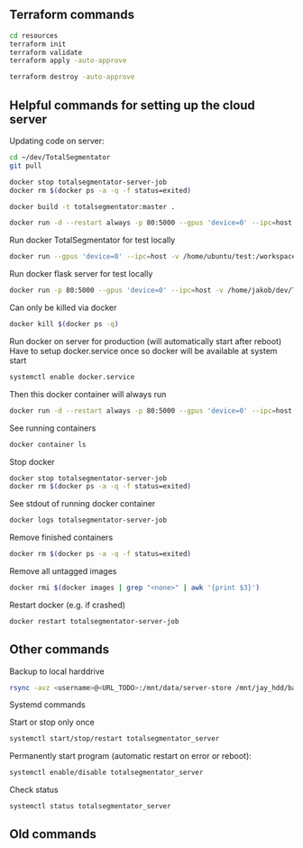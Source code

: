 ## Terraform commands
```bash
cd resources
terraform init
terraform validate
terraform apply -auto-approve

terraform destroy -auto-approve
```

## Helpful commands for setting up the cloud server
Updating code on server:
```bash
cd ~/dev/TotalSegmentator
git pull

docker stop totalsegmentator-server-job
docker rm $(docker ps -a -q -f status=exited)

docker build -t totalsegmentator:master .

docker run -d --restart always -p 80:5000 --gpus 'device=0' --ipc=host --name totalsegmentator-server-job -v /home/ubuntu/store:/app/store totalsegmentator:master /app/run_server.sh
```

Run docker TotalSegmentator for test locally
```bash
docker run --gpus 'device=0' --ipc=host -v /home/ubuntu/test:/workspace totalsegmentator:master TotalSegmentator -i /workspace/ct3mm_0000.nii.gz -o /workspace/test_output --fast --preview
```

Run docker flask server for test locally
```bash
docker run -p 80:5000 --gpus 'device=0' --ipc=host -v /home/jakob/dev/TotalSegmentator/store:/app/store totalsegmentator:master /app/run_server.sh
```
Can only be killed via docker
```bash
docker kill $(docker ps -q)
```

Run docker on server for production
(will automatically start after reboot)
Have to setup docker.service once so docker will be available at system start
```bash
systemctl enable docker.service
```
Then this docker container will always run
```bash
docker run -d --restart always -p 80:5000 --gpus 'device=0' --ipc=host --name totalsegmentator-server-job -v /home/ubuntu/store:/app/store totalsegmentator:master /app/run_server.sh
```

See running containers
```bash
docker container ls
```

Stop docker
```bash
docker stop totalsegmentator-server-job
docker rm $(docker ps -a -q -f status=exited)
```

See stdout of running docker container
```bash
docker logs totalsegmentator-server-job
```

Remove finished containers
```bash
docker rm $(docker ps -a -q -f status=exited)
```

Remove all untagged images
```bash
docker rmi $(docker images | grep "<none>" | awk '{print $3}')
```

Restart docker (e.g. if crashed)
```bash
docker restart totalsegmentator-server-job
```


## Other commands

Backup to local harddrive
```bash
rsync -avz <username>@<URL_TODO>:/mnt/data/server-store /mnt/jay_hdd/backup
```

Systemd commands

Start or stop only once
```bash
systemctl start/stop/restart totalsegmentator_server
```
Permanently start program (automatic restart on error or reboot):
```bash
systemctl enable/disable totalsegmentator_server
```
Check status
```bash
systemctl status totalsegmentator_server
```


## Old commands
